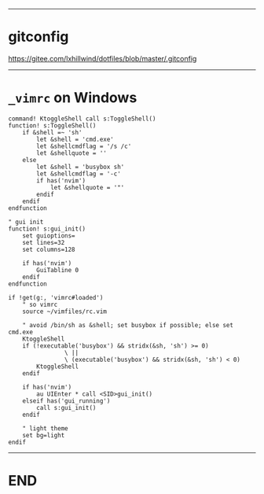 ------------------------------------------------------------------------------

# gitconfig

<https://gitee.com/lxhillwind/dotfiles/blob/master/.gitconfig>

------------------------------------------------------------------------------

# `_vimrc` on Windows

```vim
command! KtoggleShell call s:ToggleShell()
function! s:ToggleShell()
    if &shell =~ 'sh'
        let &shell = 'cmd.exe'
        let &shellcmdflag = '/s /c'
        let &shellquote = ''
    else
        let &shell = 'busybox sh'
        let &shellcmdflag = '-c'
        if has('nvim')
            let &shellquote = '"'
        endif
    endif
endfunction

" gui init
function! s:gui_init()
    set guioptions=
    set lines=32
    set columns=128

    if has('nvim')
        GuiTabline 0
    endif
endfunction

if !get(g:, 'vimrc#loaded')
    " so vimrc
    source ~/vimfiles/rc.vim

    " avoid /bin/sh as &shell; set busybox if possible; else set cmd.exe
    KtoggleShell
    if (!executable('busybox') && stridx(&sh, 'sh') >= 0)
                \ ||
                \ (executable('busybox') && stridx(&sh, 'sh') < 0)
        KtoggleShell
    endif

    if has('nvim')
        au UIEnter * call <SID>gui_init()
    elseif has('gui_running')
        call s:gui_init()
    endif

    " light theme
    set bg=light
endif
```

------------------------------------------------------------------------------

# END
